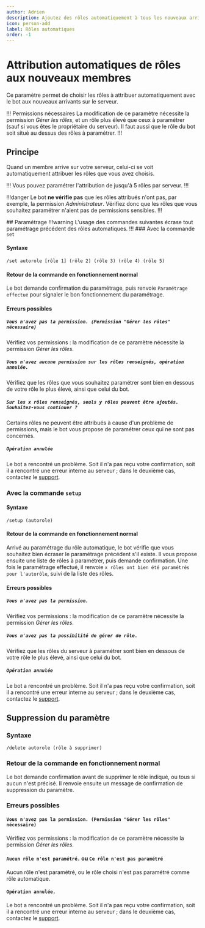 ```yaml
---
author: Adrien
description: Ajoutez des rôles automatiquement à tous les nouveaux arrivants de votre serveur.
icon: person-add
label: Rôles automatiques
order: -1
---
```


# Attribution automatiques de rôles aux nouveaux membres

Ce paramètre permet de choisir les rôles à attribuer automatiquement avec le bot aux nouveaux arrivants sur le serveur.

!!! Permissions nécessaires
La modification de ce paramètre nécessite la permission *Gérer les rôles*, et un rôle plus élevé que ceux à paramétrer (sauf si vous êtes le propriétaire du serveur). Il faut aussi que le rôle du bot soit situé au dessus des rôles à paramétrer.
!!!

## Principe
Quand un membre arrive sur votre serveur, celui-ci se voit automatiquement attribuer les rôles que vous avez choisis.

!!!
Vous pouvez paramétrer l'attribution de jusqu'à 5 rôles par serveur.
!!!

!!!danger
Le bot **ne vérifie pas** que les rôles attribués n'ont pas, par exemple, la permission *Administrateur*. Vérifiez donc que les rôles que vous souhaitez paramétrer n'aient pas de permissions sensibles.
!!!

## Paramétrage 
!!!warning
L'usage des commandes suivantes écrase tout paramétrage précédent des rôles automatiques.
!!!
### Avec la commande `set`
#### Syntaxe
```
/set autorole [rôle 1] (rôle 2) (rôle 3) (rôle 4) (rôle 5)
```
#### Retour de la commande en fonctionnement normal
Le bot demande confirmation du paramétrage, puis renvoie `Paramétrage effectué` pour signaler le bon fonctionnement du paramétrage.

#### Erreurs possibles
##### `Vous n'avez pas la permission. (Permission "Gérer les rôles" nécessaire)`
Vérifiez vos permissions : la modification de ce paramètre nécessite la permission *Gérer les rôles*.

##### `Vous n'avez aucune permission sur les rôles renseignés, opération annulée.`
Vérifiez que les rôles que vous souhaitez paramétrer sont bien en dessous de votre rôle le plus élevé, ainsi que celui du bot.

##### `Sur les x rôles renseignés, seuls y rôles peuvent être ajoutés. Souhaitez-vous continuer ?`
Certains rôles ne peuvent être attribués à cause d'un problème de permissions, mais le bot vous propose de paramétrer ceux qui ne sont pas concernés. 

##### `Opération annulée`
Le bot a rencontré un problème. Soit il n'a pas reçu votre confirmation, soit il a rencontré une erreur interne au serveur ; dans le deuxième cas, contactez le [support](/support.md).

### Avec la commande `setup`
#### Syntaxe 
```
/setup (autorole)
```

#### Retour de la commande en fonctionnement normal
Arrivé au paramétrage du rôle automatique, le bot vérifie que vous souhaitez bien écraser le paramétrage précédent s'il existe. Il vous propose ensuite une liste de rôles à paramétrer, puis demande confirmation. Une fois le paramétrage effectué, il renvoie `x rôles ont bien été paramétrés pour l'autorôle`, suivi de la liste des rôles.

#### Erreurs possibles
##### `Vous n'avez pas la permission.`
Vérifiez vos permissions : la modification de ce paramètre nécessite la permission *Gérer les rôles*.

##### `Vous n'avez pas la possibilité de gérer de rôle.`
Vérifiez que les rôles du serveur à paramétrer sont bien en dessous de votre rôle le plus élevé, ainsi que celui du bot.

##### `Opération annulée`
Le bot a rencontré un problème. Soit il n'a pas reçu votre confirmation, soit il a rencontré une erreur interne au serveur ; dans le deuxième cas, contactez le [support](/support.md).

## Suppression du paramètre
### Syntaxe
```
/delete autorole (rôle à supprimer)
```

### Retour de la commande en fonctionnement normal
Le bot demande confirmation avant de supprimer le rôle indiqué, ou tous si aucun n'est précisé. Il renvoie ensuite un message de confirmation de suppression du paramètre.

### Erreurs possibles
#### `Vous n'avez pas la permission. (Permission "Gérer les rôles" nécessaire)`
Vérifiez vos permissions : la modification de ce paramètre nécessite la permission *Gérer les rôles*.

#### `Aucun rôle n'est paramétré.` ou `Ce rôle n'est pas paramétré`
Aucun rôle n'est paramétré, ou le rôle choisi n'est pas paramétré comme rôle automatique.

#### `Opération annulée.`
Le bot a rencontré un problème. Soit il n'a pas reçu votre confirmation, soit il a rencontré une erreur interne au serveur ; dans le deuxième cas, contactez le [support](/support.md).